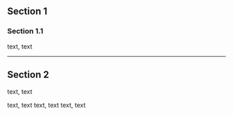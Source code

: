 ## Section 1

### Section 1.1
text, text 

---

## Section 2

text, text 

text, text 
text, text 
text, text 
